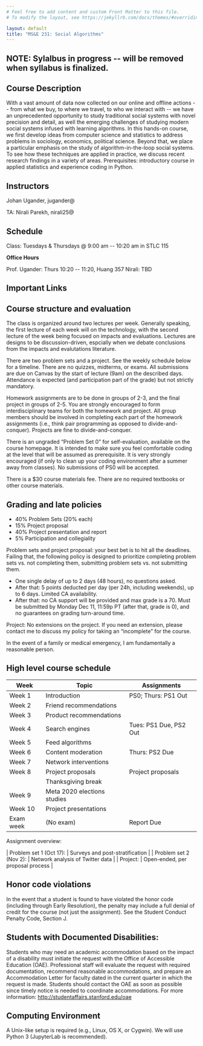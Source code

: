 ```yaml
---
# Feel free to add content and custom Front Matter to this file.
# To modify the layout, see https://jekyllrb.com/docs/themes/#overriding-theme-defaults

layout: default
title: "MS&E 231: Social Algorithms"
---
```


## NOTE: Sylalbus in progress -- will be removed when syllabus is finalized.


## Course Description

With a vast amount of data now collected on our online and offline actions -- from what we buy, to where we travel, to who we interact with -- we have an unprecedented opportunity to study traditional social systems with novel precision and detail, as well the emerging challenges of studying modern social systems infused with learning algorithms. In this hands-on course, we first develop ideas from computer science and statistics to address problems in sociology, economics, political science. Beyond that, we place a particular emphasis on the study of algorithm-in-the-loop social systems. To see how these techniques are applied in practice, we discuss recent research findings in a variety of areas. Prerequisites: introductory course in applied statistics and experience coding in Python.

## Instructors
Johan Ugander, jugander@ 

TA: Nirali Parekh, nirali25@

## Schedule
Class: Tuesdays & Thursdays @ 9:00 am -- 10:20 am in STLC 115

**Office Hours**

Prof. Ugander: Thurs 10:20 -- 11:20, Huang 357
Nirali: TBD

<!--
* Greg: Tues 11:30a -- 1:30p (starting October 4) @ Encina W 101
* Monte: Weds 3:00p -- 5:00p (starting October 5) @ Littlefield 103
	* **NOTE:** Monte will hold office hours on Monday, 10/17 from 4--6pm @ Littlefield 103 instead of Wednesday to accommodate the new Assignment 1 deadline of 10/18.
* Johan: Thurs 10:20a -- 11:15a (starting Sept 29)
-->

## Important Links
<!-- 
* [Canvas page](https://canvas.stanford.edu/courses/x)
* [course Github repo](https://www.github.com/mse231/mse231_f22)
-->

## Course structure and evaluation
The class is organized around two lectures per week. Generally speaking, the first lecture of each week will on the technology, with the second lecture of the week being focused on impacts and evaluations. Lectures are designs to be discussion-driven, espcially when we debate conclusions from the impacts and evalutations literature.

There are two problem sets and a project. See the weekly schedule below for a timeline. There are no quizzes, midterms, or exams. All submissions are due on Canvas by the start of lecture (9am) on the described days. Attendance is expected (and participation part of the grade) but not strictly mandatory.

Homework assignments are to be done in groups of 2-3, and the final project in groups of 2-5. You are strongly encouraged to form interdisciplinary teams for both the homework and project. All group members should be involved in completing each part of the homework assignments (i.e., think pair programming as opposed to divide-and-conquer). Projects are fine to divide-and-conquer.

There is an ungraded “Problem Set 0” for self-evaluation, available on the course homepage. It is intended to make sure you feel comfortable coding at the level that will be assumed as prerequisite. It is very strongly encouraged (if only to clean up your coding environment after a summer away from classes). No submissions of PS0 will be accepted.

There is a $30 course materials fee. There are no required textbooks or other course materials.

## Grading and late policies
* 40% Problem Sets (20% each)
* 15% Project proposal
* 40% Project presentation and report
* 5% Participation and collegiality

Problem sets and project proposal: your best bet is to hit all the deadlines. Failing that, the following policy is designed to prioritize completing problem sets vs. not completing them, submitting problem sets vs. not submitting them.  
- One single delay of up to 2 days (48 hours), no questions asked. 
- After that: 5 points deducted per day (per 24h, including weekends), up to 6 days. Limited CA availability. 
- After that: no CA support will be provided and max grade is a 70. Must be submitted by Monday Dec 11, 11:59p PT (after that, grade is 0), and no guarantees on grading turn-around time.

Project: No extensions on the project. If you need an extension, please contact me to discuss my policy for taking an “incomplete” for the course.

In the event of a family or medical emergency, I am fundamentally a reasonable person.

## High level course schedule

| Week | Topic | Assignments |
| --- | --- | --- |
| Week 1  | Introduction                	| PS0; Thurs: PS1 Out|
| Week 2  | Friend recommendations 	      	| |
| Week 3  | Product recommendations			| |
| Week 4  | Search engines              	| Tues: PS1 Due, PS2 Out|
| Week 5  | Feed algorithms             	| |
| Week 6  | Content moderation	 	    	| Thurs: PS2 Due|
| Week 7  | Network interventions	    	| |
| Week 8  | Project proposals 		    	| Project proposals | 
| | Thanksgiving break 						| |
| Week 9  | Meta 2020 elections studies     | |
| Week 10 | Project presentations           | | 
| Exam week | (No exam)						| Report Due | 

<!--
Social contagion, diffusion, social influence
Online surveys; digital demography
Cell phone and mobility data
-->

Assignment overview:

| Problem set 1 (Oct 17): 	| Surveys and post-stratification | 
| Problem set 2 (Nov 2): 	| Network analysis of Twitter data | 
| Project: 	| Open-ended, per proposal process |

<!--
| Problem set 1: 	| Counting things with the Twitter API | 
| Problem set 2:  	| Network analysis of Twitter data | 
| Problem set 3: 	| Surveys and post-stratification | 
| Project: 	| Open-ended, per proposal process |
-->

## Honor code violations
In the event that a student is found to have violated the honor code 
(including through Early Resolution), the penalty may include a full denial of credit for the course (not just the assignment). See the Student Conduct Penalty Code, Section J.

## Students with Documented Disabilities:
Students who may need an academic accommodation based on the impact of a disability must initiate the request with the Office of Accessible Education (OAE). Professional staff will evaluate the request with required documentation, recommend reasonable accommodations, and prepare an Accommodation Letter for faculty dated in the current quarter in which the request is made. Students should contact the OAE as soon as possible since timely notice is needed to coordinate accommodations. For more information: http://studentaffairs.stanford.edu/oae

## Computing Environment

A Unix-like setup is required (e.g., Linux, OS X, or Cygwin). We will use Python 3 (JupyterLab is recommended). 

